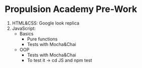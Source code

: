 # Propulsion Academy Pre-Work

1. HTML&CSS: Google look replica 
2. JavaScript:
    - Basics 
        * Pure functions
        * Tests with Mocha&Chai
    - OOP
        * Tests with Mocha&Chai
        * To test it -> cd JS and npm test
